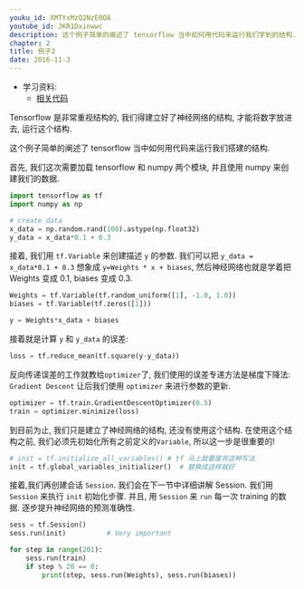 ```yaml
---
youku_id: XMTYxMzQ2NzE0OA
youtube_id: JKR1Dxinwwc
description: 这个例子简单的阐述了 tensorflow 当中如何用代码来运行我们学到的结构.
chapter: 2
title: 例子2
date: 2016-11-3
---
```

* 学习资料:
  * [相关代码](https://github.com/MorvanZhou/tutorials/tree/master/tensorflowTUT/tf5_example2)
  
Tensorflow 是非常重视结构的, 我们得建立好了神经网络的结构, 才能将数字放进去, 
运行这个结构.

这个例子简单的阐述了 tensorflow 当中如何用代码来运行我们搭建的结构.

首先, 我们这次需要加载 tensorflow 和 numpy 两个模块, 并且使用 numpy
来创建我们的数据.

```python
import tensorflow as tf
import numpy as np

# create data
x_data = np.random.rand(100).astype(np.float32)
y_data = x_data*0.1 + 0.3
```

接着, 我们用 `tf.Variable` 来创建描述 `y` 的参数. 我们可以把 `y_data = x_data*0.1 + 0.3`
想象成 `y=Weights * x + biases`, 然后神经网络也就是学着把 Weights 变成 0.1, biases 变成 0.3.

```python
Weights = tf.Variable(tf.random_uniform([1], -1.0, 1.0))
biases = tf.Variable(tf.zeros([1]))

y = Weights*x_data + biases
```

接着就是计算 `y` 和 `y_data` 的误差:

```python
loss = tf.reduce_mean(tf.square(y-y_data))
```

反向传递误差的工作就教给`optimizer`了, 我们使用的误差专递方法是梯度下降法: `Gradient Descent`
让后我们使用 `optimizer` 来进行参数的更新.

```python
optimizer = tf.train.GradientDescentOptimizer(0.5)
train = optimizer.minimize(loss)
```

到目前为止, 我们只是建立了神经网络的结构, 还没有使用这个结构. 在使用这个结构之前, 
我们必须先初始化所有之前定义的`Variable`, 所以这一步是很重要的!

```python
# init = tf.initialize_all_variables() # tf 马上就要废弃这种写法
init = tf.global_variables_initializer()  # 替换成这样就好
```

接着,我们再创建会话 `Session`. 我们会在下一节中详细讲解 Session. 
我们用 `Session` 来执行 `init` 初始化步骤. 并且,
用 `Session` 来 `run` 每一次 training 的数据. 逐步提升神经网络的预测准确性.

```python
sess = tf.Session()
sess.run(init)          # Very important

for step in range(201):
    sess.run(train)
    if step % 20 == 0:
        print(step, sess.run(Weights), sess.run(biases))
```
